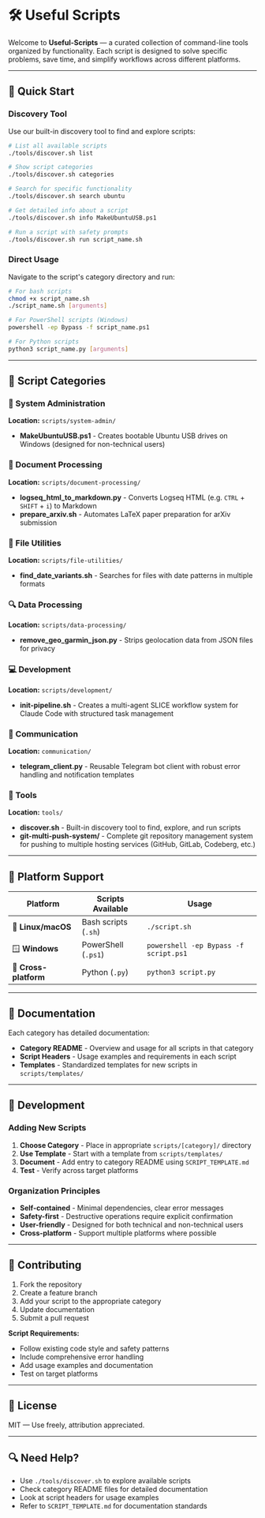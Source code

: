 # 🛠️ Useful Scripts

Welcome to **Useful-Scripts** — a curated collection of command-line tools organized by functionality. Each script is designed to solve specific problems, save time, and simplify workflows across different platforms.

---

## 🚀 Quick Start

### Discovery Tool
Use our built-in discovery tool to find and explore scripts:

```bash
# List all available scripts
./tools/discover.sh list

# Show script categories
./tools/discover.sh categories

# Search for specific functionality
./tools/discover.sh search ubuntu

# Get detailed info about a script
./tools/discover.sh info MakeUbuntuUSB.ps1

# Run a script with safety prompts
./tools/discover.sh run script_name.sh
```

### Direct Usage
Navigate to the script's category directory and run:

```bash
# For bash scripts
chmod +x script_name.sh
./script_name.sh [arguments]

# For PowerShell scripts (Windows)
powershell -ep Bypass -f script_name.ps1

# For Python scripts
python3 script_name.py [arguments]
```

---

## 📂 Script Categories

### 🔧 System Administration
**Location:** `scripts/system-admin/`
- **MakeUbuntuUSB.ps1** - Creates bootable Ubuntu USB drives on Windows (designed for non-technical users)

### 📄 Document Processing  
**Location:** `scripts/document-processing/`
- **logseq_html_to_markdown.py** - Converts Logseq HTML (e.g. `CTRL` + `SHIFT` + `i`) to Markdown
- **prepare_arxiv.sh** - Automates LaTeX paper preparation for arXiv submission

### 📁 File Utilities
**Location:** `scripts/file-utilities/`
- **find_date_variants.sh** - Searches for files with date patterns in multiple formats

### 🔍 Data Processing
**Location:** `scripts/data-processing/`
- **remove_geo_garmin_json.py** - Strips geolocation data from JSON files for privacy

### 💻 Development
**Location:** `scripts/development/`
- **init-pipeline.sh** - Creates a multi-agent SLICE workflow system for Claude Code with structured task management

### 📡 Communication
**Location:** `communication/`
- **telegram_client.py** - Reusable Telegram bot client with robust error handling and notification templates

### 🔧 Tools
**Location:** `tools/`
- **discover.sh** - Built-in discovery tool to find, explore, and run scripts
- **git-multi-push-system/** - Complete git repository management system for pushing to multiple hosting services (GitHub, GitLab, Codeberg, etc.)

---

## 🎯 Platform Support

| Platform | Scripts Available | Usage |
|----------|------------------|-------|
| 🐧 **Linux/macOS** | Bash scripts (`.sh`) | `./script.sh` |
| 🪟 **Windows** | PowerShell (`.ps1`) | `powershell -ep Bypass -f script.ps1` |
| 🐍 **Cross-platform** | Python (`.py`) | `python3 script.py` |

---

## 📖 Documentation

Each category has detailed documentation:
- **Category README** - Overview and usage for all scripts in that category
- **Script Headers** - Usage examples and requirements in each script
- **Templates** - Standardized templates for new scripts in `scripts/templates/`

---

## 🔧 Development

### Adding New Scripts

1. **Choose Category** - Place in appropriate `scripts/[category]/` directory
2. **Use Template** - Start with a template from `scripts/templates/`
3. **Document** - Add entry to category README using `SCRIPT_TEMPLATE.md`
4. **Test** - Verify across target platforms

### Organization Principles

- **Self-contained** - Minimal dependencies, clear error messages
- **Safety-first** - Destructive operations require explicit confirmation
- **User-friendly** - Designed for both technical and non-technical users
- **Cross-platform** - Support multiple platforms where possible

---

## 🤝 Contributing

1. Fork the repository
2. Create a feature branch
3. Add your script to the appropriate category
4. Update documentation
5. Submit a pull request

**Script Requirements:**
- Follow existing code style and safety patterns
- Include comprehensive error handling
- Add usage examples and documentation
- Test on target platforms

---

## 🧠 License

MIT — Use freely, attribution appreciated.

---

## 🔍 Need Help?

- Use `./tools/discover.sh` to explore available scripts
- Check category README files for detailed documentation
- Look at script headers for usage examples
- Refer to `SCRIPT_TEMPLATE.md` for documentation standards